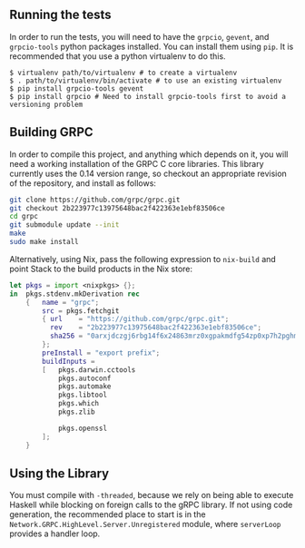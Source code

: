 Running the tests
-----------------

In order to run the tests, you will need to have the `grpcio`, `gevent`, and
`grpcio-tools` python packages installed. You can install them using
`pip`. It is recommended that you use a python virtualenv to do this.

```
$ virtualenv path/to/virtualenv # to create a virtualenv
$ . path/to/virtualenv/bin/activate # to use an existing virtualenv
$ pip install grpcio-tools gevent
$ pip install grpcio # Need to install grpcio-tools first to avoid a versioning problem
```

Building GRPC
-------------

In order to compile this project, and anything which depends on it, you will need a working installation
of the GRPC C core libraries. This library currently uses the 0.14 version range, so checkout an appropriate revision
of the repository, and install as follows:

```sh
git clone https://github.com/grpc/grpc.git
git checkout 2b223977c13975648bac2f422363e1ebf83506ce
cd grpc
git submodule update --init
make
sudo make install
```

Alternatively, using Nix, pass the following expression to `nix-build` and point Stack to the build products in the Nix store:

```nix
let pkgs = import <nixpkgs> {};
in  pkgs.stdenv.mkDerivation rec
    {   name = "grpc";
        src = pkgs.fetchgit
        { url    = "https://github.com/grpc/grpc.git";
          rev    = "2b223977c13975648bac2f422363e1ebf83506ce";
          sha256 = "0arxjdczgj6rbg14f6x24863mrz0xgpakmdfg54zp0xp7h2pghm6";
        };
        preInstall = "export prefix";
        buildInputs =
        [   pkgs.darwin.cctools
            pkgs.autoconf
            pkgs.automake
            pkgs.libtool
            pkgs.which
            pkgs.zlib

            pkgs.openssl
        ];
    }
```

Using the Library
-----------------

You must compile with `-threaded`, because we rely on being able to execute Haskell while blocking on foreign calls to the gRPC library. If not using code generation, the recommended place to start is in the `Network.GRPC.HighLevel.Server.Unregistered` module, where `serverLoop` provides a handler loop.
